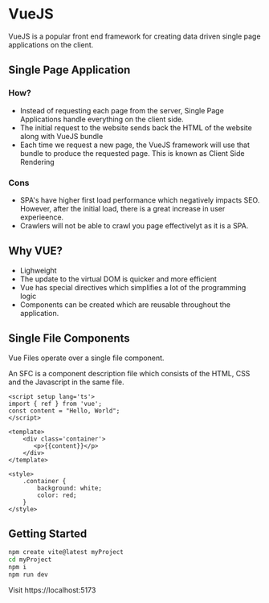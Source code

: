 # VueJS

VueJS is a popular front end framework for creating data driven single page applications on the client.


## Single Page Application

### How?

- Instead of requesting each page from the server, Single Page Applications handle everything on the client side.
- The initial request to the website sends back the HTML of the website along with VueJS bundle
- Each time we request a new page, the VueJS framework will use that bundle to produce the requested page. This is known as Client Side Rendering

### Cons

- SPA's have higher first load performance which negatively impacts SEO. However, after the initial load, there is a great increase in user experieence.
- Crawlers will not be able to crawl you page effectivelyt as it is a SPA.

## Why VUE?

- Lighweight
- The update to the virtual DOM is quicker and more efficient
- Vue has special directives which simplifies a lot of the programming logic
- Components can be created which are reusable throughout the application.

## Single File Components

Vue Files operate over a single file component.

An SFC is a component description file which consists of the HTML, CSS and the Javascript in the same file.

```vue
<script setup lang='ts'>
import { ref } from 'vue';
const content = "Hello, World";
</script>

<template>
    <div class='container'>
       <p>{{content}}</p> 
    </div>
</template>

<style>
    .container {
        background: white;
        color: red;
    }
</style>
```

## Getting Started

```bash
npm create vite@latest myProject
cd myProject
npm i
npm run dev
```

Visit https://localhost:5173



